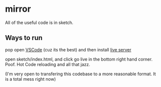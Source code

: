 # mirror

All of the useful code is in sketch. 

## Ways to run

pop open [VSCode](https://code.visualstudio.com/) (cuz its the best)
and then install [live server](https://marketplace.visualstudio.com/items?itemName=ritwickdey.LiveServer)

open sketch/index.html, and click go live in the bottom right hand corner. Poof. Hot Code reloading and all that jazz.

(I'm very open to transfering this codebase to a more reasonable format. It is a total mess right now)

